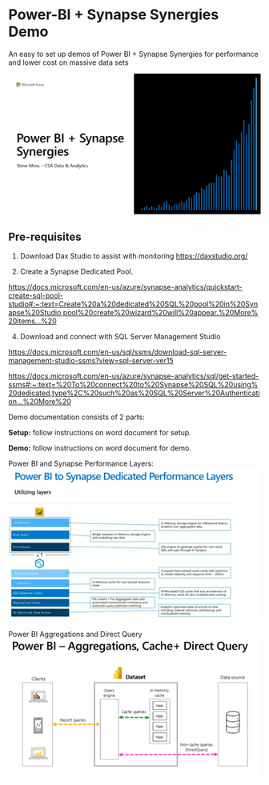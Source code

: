 # Power-BI + Synapse Synergies Demo

An easy to set up demos of Power BI + Synapse Synergies for performance and lower cost on massive data sets

![summary](https://github.com/stevemoss-microsoft/Power-BI---Synapse-Demo/blob/main/graphics/splash%20page.jpg?raw=true)

## Pre-requisites
1) Download Dax Studio to assist with monitoring
https://daxstudio.org/

2) Create a Synapse Dedicated Pool.

https://docs.microsoft.com/en-us/azure/synapse-analytics/quickstart-create-sql-pool-studio#:~:text=Create%20a%20dedicated%20SQL%20pool%20in%20Synapse%20Studio,pool%20create%20wizard%20will%20appear.%20More%20items...%20


4) Download and connect with SQL Server Management Studio 

https://docs.microsoft.com/en-us/sql/ssms/download-sql-server-management-studio-ssms?view=sql-server-ver15

https://docs.microsoft.com/en-us/azure/synapse-analytics/sql/get-started-ssms#:~:text=%20To%20connect%20to%20Synapse%20SQL%20using%20dedicated,type%2C%20such%20as%20SQL%20Server%20Authentication...%20More%20

Demo documentation consists of 2 parts:

<b>Setup:</b>  follow instructions on word document for setup.

<b>Demo:</b>  follow instructions on word document for demo. 


Power BI and Synapse Performance Layers:
![summary](https://github.com/stevemoss-microsoft/Power-BI---Synapse-Demo/blob/main/graphics/Power%20BI%20Dedicated%20Layers.jpg?raw=true)

Power BI Aggregations and Direct Query
![summary](https://github.com/stevemoss-microsoft/Power-BI---Synapse-Demo/blob/main/graphics/Power%20BI%20Aggregations%20and%20Direct%20Query.jpg?raw=true)


